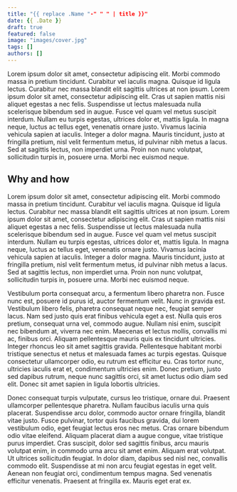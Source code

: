 ```yaml
---
title: "{{ replace .Name "-" " " | title }}"
date: {{ .Date }}
draft: true
featured: false
image: "images/cover.jpg"
tags: []
authors: []
---
```

Lorem ipsum dolor sit amet, consectetur adipiscing elit. Morbi commodo massa in pretium tincidunt. Curabitur vel iaculis magna. Quisque id ligula lectus. Curabitur nec massa blandit elit sagittis ultrices at non ipsum. Lorem ipsum dolor sit amet, consectetur adipiscing elit. Cras ut sapien mattis nisi aliquet egestas a nec felis. Suspendisse ut lectus malesuada nulla scelerisque bibendum sed in augue. Fusce vel quam vel metus suscipit interdum. Nullam eu turpis egestas, ultrices dolor et, mattis ligula. In magna neque, luctus ac tellus eget, venenatis ornare justo. Vivamus lacinia vehicula sapien at iaculis. Integer a dolor magna. Mauris tincidunt, justo at fringilla pretium, nisl velit fermentum metus, id pulvinar nibh metus a lacus. Sed at sagittis lectus, non imperdiet urna. Proin non nunc volutpat, sollicitudin turpis in, posuere urna. Morbi nec euismod neque.

<!--more-->

## Why and how

Lorem ipsum dolor sit amet, consectetur adipiscing elit. Morbi commodo massa in pretium tincidunt. Curabitur vel iaculis magna. Quisque id ligula lectus. Curabitur nec massa blandit elit sagittis ultrices at non ipsum. Lorem ipsum dolor sit amet, consectetur adipiscing elit. Cras ut sapien mattis nisi aliquet egestas a nec felis. Suspendisse ut lectus malesuada nulla scelerisque bibendum sed in augue. Fusce vel quam vel metus suscipit interdum. Nullam eu turpis egestas, ultrices dolor et, mattis ligula. In magna neque, luctus ac tellus eget, venenatis ornare justo. Vivamus lacinia vehicula sapien at iaculis. Integer a dolor magna. Mauris tincidunt, justo at fringilla pretium, nisl velit fermentum metus, id pulvinar nibh metus a lacus. Sed at sagittis lectus, non imperdiet urna. Proin non nunc volutpat, sollicitudin turpis in, posuere urna. Morbi nec euismod neque.

Vestibulum porta consequat arcu, a fermentum libero pharetra non. Fusce nunc est, posuere id purus id, auctor fermentum velit. Nunc in gravida est. Vestibulum libero felis, pharetra consequat neque nec, feugiat semper lacus. Nam sed justo quis erat finibus vehicula eget a est. Nulla quis eros pretium, consequat urna vel, commodo augue. Nullam nisi enim, suscipit nec bibendum at, viverra nec enim. Maecenas et lectus mollis, convallis mi ac, finibus orci. Aliquam pellentesque mauris quis ex tincidunt ultricies. Integer rhoncus leo sit amet sagittis gravida. Pellentesque habitant morbi tristique senectus et netus et malesuada fames ac turpis egestas. Quisque consectetur ullamcorper odio, eu rutrum est efficitur eu. Cras tortor nunc, ultricies iaculis erat et, condimentum ultricies enim. Donec pretium, justo sed dapibus rutrum, neque nunc sagittis orci, sit amet luctus odio diam sed elit. Donec sit amet sapien in ligula lobortis ultricies.

Donec consequat turpis vulputate, cursus leo tristique, ornare dui. Praesent ullamcorper pellentesque pharetra. Nullam faucibus iaculis urna quis placerat. Suspendisse arcu dolor, commodo auctor ornare fringilla, blandit vitae justo. Fusce pulvinar, tortor quis faucibus gravida, dui lorem vestibulum odio, eget feugiat lectus eros nec metus. Cras ornare bibendum odio vitae eleifend. Aliquam placerat diam a augue congue, vitae tristique purus imperdiet. Cras suscipit, dolor sed sagittis finibus, arcu mauris volutpat enim, in commodo urna arcu sit amet enim. Aliquam erat volutpat. Ut ultrices sollicitudin feugiat. In dolor diam, dapibus sed nisl nec, convallis commodo elit. Suspendisse at mi non arcu feugiat egestas in eget velit. Aenean non feugiat orci, condimentum tempus magna. Sed venenatis efficitur venenatis. Praesent at fringilla ex. Mauris eget erat ex.